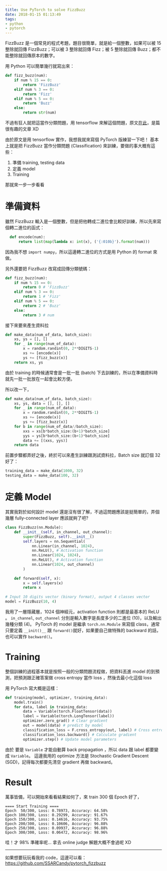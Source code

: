 ```yaml
---
title: Use PyTorch to solve FizzBuzz
date: 2018-01-15 01:13:49
tags:
- python
- pytorch
---
```



FizzBuzz 是一個常見的程式考題，題目很簡單，就是給一個整數，如果可以被 15 整除就回傳 FizzBuzz；可以被 3 整除就回傳 Fizz；被 5 整除就回傳 Buzz；都不能整除就回傳原本的數字。

用 Python 可以簡單幾行就寫出來：

```py
def fizz_buzz(num):
    if num % 15 == 0:
        return 'FizzBuzz'
    elif num % 3 == 0:
        return 'Fizz'
    elif num % 5 == 0:
        return 'Buzz'
    else:
        return str(num)
```

不過有狂人就把這當作分類問題，用 tensorflow 來解這個問題，原文[在此](http://joelgrus.com/2016/05/23/fizz-buzz-in-tensorflow/)，是篇很有趣的文章 XD

<!-- more -->

由於原文是用 tensorflow 實作，我想我就來寫個 PyTorch 版練習一下吧！
基本上就是把 FizzBuzz 當作分類問題 (Classification) 來訓練，要做的事大概有這些：

1. 準備 training, testing data
2. 定義 model
3. Training

那就來一步一步看看

# 準備資料

雖然 FizzBuzz 輸入是一個整數，但是把他轉成二進位會比較好訓練，所以先來寫個轉二進位的函式：

```py
  def encode(num):
      return list(map(lambda x: int(x), ('{:010b}').format(num))) 
```

因為我不想 `import numpy`，所以這邊轉二進位的方式是用 Python 的 format 來做。

另外還要把 FizzBuzz 改寫成回傳分類號碼：

```py
def fizz_buzz(num):
    if num % 15 == 0:
        return 0 # 'FizzBuzz'
    elif num % 3 == 0:
        return 1 # 'Fizz'
    elif num % 5 == 0:
        return 2 # 'Buzz'
    else:
        return 3 # num
```

接下來要來產生資料拉

```py
def make_data(num_of_data, batch_size):
    xs, ys = [], []
    for _ in range(num_of_data):
        x = random.randint(0, 2**DIGITS-1)
        xs += [encode(x)]
        ys += [fizz_buzz(x)]
    return xs, ys
```

由於 training 的時候通常會是一批一批 (batch) 下去訓練的，所以在準備資料時就先一批一批放在一起會比較方便。

所以改一下，

```py
def make_data(num_of_data, batch_size):
    xs, ys, data = [], [], []
    for _ in range(num_of_data):
        x = random.randint(0, 2**DIGITS-1)
        xs += [encode(x)]
        ys += [fizz_buzz(x)]
    for b in range(num_of_data//batch_size):
        xxs = xs[b*batch_size:(b+1)*batch_size]
        yys = ys[b*batch_size:(b+1)*batch_size]
        data += [(xxs, yys)]
    return data
```

前置步驟都弄好之後，終於可以來產生訓練跟測試資料拉，Batch size 就訂個 32 好了：

```py
training_data = make_data(1000, 32)
testing_data = make_data(100, 32)
```

# 定義 Model

其實我對於如何設計 model 還是沒有很了解，不過這問題應該是挺簡單的，弄個幾層 fully-connected layer 應該就夠了吧?

```py
class FizzBuzz(nn.Module):
    def __init__(self, in_channel, out_channel):
        super(FizzBuzz, self).__init__()
        self.layers = nn.Sequential(
            nn.Linear(in_channel, 1024),
            nn.ReLU(), # Activation function
            nn.Linear(1024, 1024),
            nn.ReLU(), # Activation function
            nn.Linear(1024, out_channel)
        )
 
    def forward(self, x):
        x = self.layers(x)
        return x
 
# Input 10 digits vector (binary format), output 4 classes vector
model = FizzBuzz(10, 4)
```

我用了一層隱藏層，1024 個神經元，activation function 則都是最基本的 ReLU 。
`in_channel`, `out_channel` 分別是輸入數字是長度多少的二進位 (10)，以及輸出幾種分類 (4)。
PyTorch 的 model 是繼承 `torch.nn.Module` 來寫個 class，通常只要定義 `__init()__` 跟 `forward()`就好，如果要自己做特殊的 backward 的話，也可以實作 `backward()`。

# Training

整個訓練的過程基本就是按照一般的分類問題流程做，把資料丟進 model 的到預測，把預測跟正確答案做 cross entropy 當作 loss ，然後去最小化這個 loss

用 PyTorch 寫大概是這樣：

```py
def training(model, optimizer, training_data):
    model.train()
    for data, label in training_data:
        data = Variable(torch.FloatTensor(data))
        label = Variable(torch.LongTensor(label))
        optimizer.zero_grad() # Clear gradient
        out = model(data) # predict by model
        classification_loss = F.cross_entropy(out, label) # Cross entropy loss
        classification_loss.backward() # Calculate gradient
        optimizer.step() # Update model parameters
```

由於 要是 `Variable` 才能自動算 back propagation ，所以 data 跟 label 都要變成 `Variable`。
這邊我用的 optimize 方法是 Stochastic Gradient Descent (SGD)，記得每次都要先清空 gradient 再做 backward。

# Result

萬事皆備，可以開始來看看結果如何了，來 train 300 個 Epoch 好了，

```
==== Start Training ====
Epoch  50/300, Loss: 0.78973, Accuracy: 64.58%
Epoch 100/300, Loss: 0.29299, Accuracy: 91.67%
Epoch 150/300, Loss: 0.14616, Accuracy: 93.75%
Epoch 200/300, Loss: 0.10606, Accuracy: 96.88%
Epoch 250/300, Loss: 0.09937, Accuracy: 96.88%
Epoch 300/300, Loss: 0.06472, Accuracy: 98.96%
```

哇！才 98% 準確率呢… 拿去 online judge 解題大概不會過呢 XD

----------

如果想要玩玩看我的 code，這邊可以看：
https://github.com/SSARCandy/pytorch_fizzbuzz